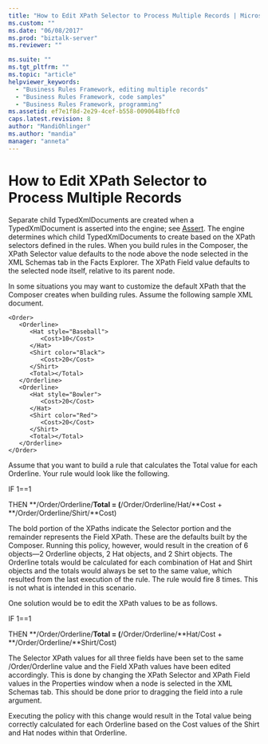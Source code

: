 ```yaml
---
title: "How to Edit XPath Selector to Process Multiple Records | Microsoft Docs"
ms.custom: ""
ms.date: "06/08/2017"
ms.prod: "biztalk-server"
ms.reviewer: ""

ms.suite: ""
ms.tgt_pltfrm: ""
ms.topic: "article"
helpviewer_keywords: 
  - "Business Rules Framework, editing multiple records"
  - "Business Rules Framework, code samples"
  - "Business Rules Framework, programming"
ms.assetid: ef7e1f8d-2e29-4cef-b558-0090648bffc0
caps.latest.revision: 8
author: "MandiOhlinger"
ms.author: "mandia"
manager: "anneta"
---
```

# How to Edit XPath Selector to Process Multiple Records
Separate child TypedXmlDocuments are created when a TypedXmlDocument is asserted into the engine; see [Assert](../core/assert.md). The engine determines which child TypedXmlDocuments to create based on the XPath selectors defined in the rules. When you build rules in the Composer, the XPath Selector value defaults to the node above the node selected in the XML Schemas tab in the Facts Explorer. The XPath Field value defaults to the selected node itself, relative to its parent node.  
  
 In some situations you may want to customize the default XPath that the Composer creates when building rules. Assume the following sample XML document.  
  
```  
<Order>  
   <Orderline>  
      <Hat style="Baseball">                        
         <Cost>10</Cost>  
      </Hat>  
      <Shirt color="Black">  
         <Cost>20</Cost>  
      </Shirt>  
      <Total></Total>  
   </Orderline>  
   <Orderline>  
      <Hat style="Bowler">                        
         <Cost>20</Cost>  
      </Hat>  
      <Shirt color="Red">  
         <Cost>20</Cost>  
      </Shirt>  
      <Total></Total>  
   </Orderline>  
</Order>  
```  
  
 Assume that you want to build a rule that calculates the Total value for each Orderline. Your rule would look like the following.  
  
 IF 1==1  
  
 THEN **/Order/Orderline/**Total = (**/Order/Orderline/Hat/**Cost + **/Order/Orderline/Shirt/**Cost)  
  
 The bold portion of the XPaths indicate the Selector portion and the remainder represents the Field XPath. These are the defaults built by the Composer. Running this policy, however, would result in the creation of 6 objects—2 Orderline objects, 2 Hat objects, and 2 Shirt objects. The Orderline totals would be calculated for each combination of Hat and Shirt objects and the totals would always be set to the same value, which resulted from the last execution of the rule. The rule would fire 8 times. This is not what is intended in this scenario.  
  
 One solution would be to edit the XPath values to be as follows.  
  
 IF 1==1  
  
 THEN **/Order/Orderline/**Total = (**/Order/Orderline/**Hat/Cost + **/Order/Orderline/**Shirt/Cost)  
  
 The Selector XPath values for all three fields have been set to the same /Order/Orderline value and the Field XPath values have been edited accordingly. This is done by changing the XPath Selector and XPath Field values in the Properties window when a node is selected in the XML Schemas tab. This should be done prior to dragging the field into a rule argument.  
  
 Executing the policy with this change would result in the Total value being correctly calculated for each Orderline based on the Cost values of the Shirt and Hat nodes within that Orderline.
